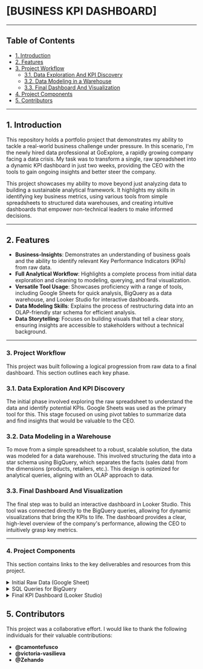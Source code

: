 # [BUSINESS KPI DASHBOARD]

---

## Table of Contents

- [1. Introduction](#1-introduction)
- [2. Features](#2-features)
- [3. Project Workflow](#3-project-workflow)
  - [3.1. Data Exploration And KPI Discovery](#31-data-exploration-and-kpi-discovery)
  - [3.2. Data Modeling in a Warehouse](#32-data-modeling-in-a-warehouse)
  - [3.3. Final Dashboard And Visualization](#33-final-dashboard-and-visualization)
- [4. Project Components](#4-project-components)
- [5. Contributors](#5-contributors)

---

## 1. Introduction

This repository holds a portfolio project that demonstrates my ability to tackle a real-world business challenge under pressure. In this scenario, I'm the newly hired data professional at GoExplore, a rapidly growing company facing a data crisis. My task was to transform a single, raw spreadsheet into a dynamic KPI dashboard in just two weeks, providing the CEO with the tools to gain ongoing insights and better steer the company.

This project showcases my ability to move beyond just analyzing data to building a sustainable analytical framework. It highlights my skills in identifying key business metrics, using various tools from simple spreadsheets to structured data warehouses, and creating intuitive dashboards that empower non-technical leaders to make informed decisions.

---

## 2. Features

- **Business-Insights**: Demonstrates an understanding of business goals and the ability to identify relevant Key Performance Indicators (KPIs) from raw data.
- **Full Analytical Workflow**: Highlights a complete process from initial data exploration and cleaning to modeling, querying, and final visualization.
- **Versatile Tool Usage**: Showcases proficiency with a range of tools, including Google Sheets for quick analysis, BigQuery as a data warehouse, and Looker Studio for interactive dashboards.
- **Data Modeling Skills**: Explains the process of restructuring data into an OLAP-friendly star schema for efficient analysis.
- **Data Storytelling**: Focuses on building visuals that tell a clear story, ensuring insights are accessible to stakeholders without a technical background.

---

### 3. Project Workflow

This project was built following a logical progression from raw data to a final dashboard. This section outlines each key phase.

### 3.1. Data Exploration And KPI Discovery
The initial phase involved exploring the raw spreadsheet to understand the data and identify potential KPIs. Google Sheets was used as the primary tool for this. This stage focused on using pivot tables to summarize data and find insights that would be valuable to the CEO.

### 3.2. Data Modeling in a Warehouse
To move from a simple spreadsheet to a robust, scalable solution, the data was modeled for a data warehouse. This involved structuring the data into a star schema using BigQuery, which separates the facts (sales data) from the dimensions (products, retailers, etc.). This design is optimized for analytical queries, aligning with an OLAP approach to data.

### 3.3. Final Dashboard And Visualization
The final step was to build an interactive dashboard in Looker Studio. This tool was connected directly to the BigQuery queries, allowing for dynamic visualizations that bring the KPIs to life. The dashboard provides a clear, high-level overview of the company's performance, allowing the CEO to intuitively grasp key metrics.

---

### 4. Project Components

This section contains links to the key deliverables and resources from this project.

<details>
<summary>Initial Raw Data (Google Sheet)</summary>
<br>
This Google Sheet shows the revenue KPIs I created for the project. It contains pivot tables that summarize the data and charts that visualize the key metrics, demonstrating my initial analysis of the company's performance.
<br>
<a href="https://docs.google.com/spreadsheets/d/1Ha5fPKU8lrVWPSfVkhw9XGEvXldpoc39vjFBeax_UO0/edit?gid=1031855285#gid=1031855285">View Google Sheet</a>
</details>

<details>
<summary>SQL Queries for BigQuery</summary>
<br>
The SQL queries used for this project demonstrate our process of transforming raw data into structured, analytical insights for the dashboard. Due to the data retention policy of the free BigQuery service, a screenshot of one of my queries has been preserved to document our work.
<br>
<a href="https://github.com/Cebulva/business-kpi-dashboard/blob/main/Screenshots/BigQueryRevenueQuery.png">View SQL Revenue Query</a>
</details>

<details>
<summary>Final KPI Dashboard (Looker Studio)</summary>
<br>
The final interactive dashboard built to provide the CEO with a clear, ongoing view of GoExplore’s performance. This dashboard visualizes the key metrics and insights derived from the data analysis. I was responsible for the first slide of the dashboard.
<br>
<a href="https://lookerstudio.google.com/reporting/928e4db6-c643-41d3-a4b2-d90d151dd09a">View Dashboard</a>
</details>

## 5. Contributors

This project was a collaborative effort. I would like to thank the following individuals for their valuable contributions:

-   **@camontefusco**
-   **@victoria-vasilieva**
-   **@Zehando**
